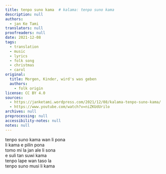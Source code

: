 ```yaml
---
title: tenpo suno kama  # kalama: tenpo suno kama
description: null
authors:
  - jan Ke Tami
translators: null
proofreaders: null
date: 2021-12-08
tags:
  - translation
  - music
  - lyrics
  - folk song
  - christmas
  - carol
original:
  title: Morgen, Kinder, wird's was geben
  authors:
    - folk origin
license: CC BY 4.0
sources:
  - https://janketami.wordpress.com/2021/12/08/kalama-tenpo-suno-kama/
  - https://www.youtube.com/watch?v=niZKUdUrilo
archives: null
preprocessing: null
accessibility-notes: null
notes: null
---
```


tenpo suno kama wan li pona  \
li kama e pilin pona  \
tomo mi la jan ale li sona  \
e suli tan suwi kama  \
tenpo lape wan taso la  \
tenpo suno musi li kama
